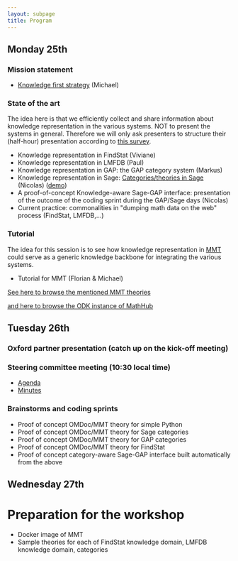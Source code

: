 ```yaml
---
layout: subpage
title: Program
---
```


## Monday 25th

### Mission statement

- [Knowledge first strategy](/meetings/2016-01-25-DKS/Kohlhase_slides.pdf) (Michael)

### State of the art

The idea here is that we efficiently collect and share information about knowledge representation in the various systems. NOT to present the systems in general. Therefore we will only ask presenters to structure their (half-hour) presentation according to [this survey](survey-generic.md).

- Knowledge representation in FindStat (Viviane)
- Knowledge representation in LMFDB (Paul)
- Knowledge representation in GAP: the GAP category system (Markus)
- Knowledge representation in Sage: [Categories/theories in Sage](../survey-Sage/) (Nicolas)
  ([demo](../survey-Sage.ipynb))
- A proof-of-concept Knowledge-aware Sage-GAP interface: presentation of the outcome of the coding sprint during the GAP/Sage days (Nicolas)
- Current practice: commonalities in "dumping math data on the web" process (FindStat, LMFDB,...)

### Tutorial

The idea for this session is to see how knowledge representation in [MMT](https://svn.kwarc.info/repos/MMT/doc/html/index.html) could serve as a generic knowledge backbone for integrating the various systems. 

- Tutorial for MMT (Florian & Michael)

 [See here to browse the mentioned MMT theories](http://ash.eecs.jacobs-university.de:8080/)
 
 [and here to browse the ODK instance of MathHub](https://odk.mathhub.info/ODK/lmfdb/)

## Tuesday 26th

### Oxford partner presentation (catch up on the kick-off meeting)

### Steering committee meeting (10:30 local time)

- [Agenda](../SteeringCommittee/agenda)
- [Minutes](../SteeringCommittee/minutes)

### Brainstorms and coding sprints

- Proof of concept OMDoc/MMT theory for simple Python
- Proof of concept OMDoc/MMT theory for Sage categories
- Proof of concept OMDoc/MMT theory for GAP categories
- Proof of concept OMDoc/MMT theory for FindStat
- Proof of concept category-aware Sage-GAP interface built automatically from the above

## Wednesday 27th

# Preparation for the workshop
- Docker image of MMT
- Sample theories for each of FindStat knowledge domain, LMFDB knowledge domain, categories

